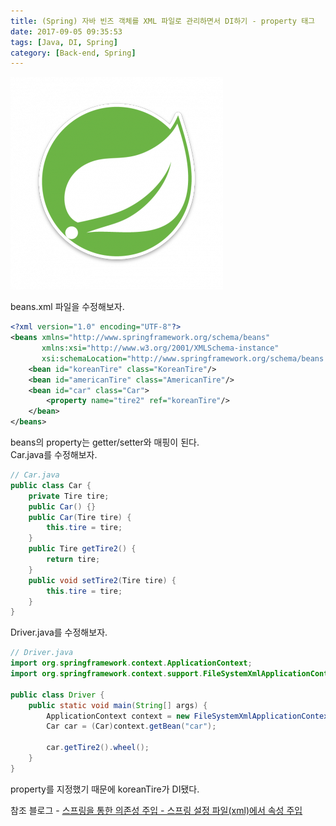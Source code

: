 ```yaml
---
title: (Spring) 자바 빈즈 객체를 XML 파일로 관리하면서 DI하기 - property 태그
date: 2017-09-05 09:35:53
tags: [Java, DI, Spring]
category: [Back-end, Spring]
---
```

![](/images/spring-di-v2/thumb.png)

beans.xml 파일을 수정해보자.  
```xml
<?xml version="1.0" encoding="UTF-8"?>
<beans xmlns="http://www.springframework.org/schema/beans"
       xmlns:xsi="http://www.w3.org/2001/XMLSchema-instance"
       xsi:schemaLocation="http://www.springframework.org/schema/beans http://www.springframework.org/schema/beans/spring-beans.xsd">
    <bean id="koreanTire" class="KoreanTire"/>
    <bean id="americanTire" class="AmericanTire"/>
    <bean id="car" class="Car">
        <property name="tire2" ref="koreanTire"/>
    </bean>
</beans>
```
beans의 property는 getter/setter와 매핑이 된다.  
Car.java를 수정해보자.  
```java
// Car.java
public class Car {
    private Tire tire;
    public Car() {}
    public Car(Tire tire) {
        this.tire = tire;
    }
    public Tire getTire2() {
        return tire;
    }
    public void setTire2(Tire tire) {
        this.tire = tire;
    }
}
```
Driver.java를 수정해보자.  
```java
// Driver.java
import org.springframework.context.ApplicationContext;
import org.springframework.context.support.FileSystemXmlApplicationContext;

public class Driver {
    public static void main(String[] args) {
        ApplicationContext context = new FileSystemXmlApplicationContext("/src/beans.xml");
        Car car = (Car)context.getBean("car");

        car.getTire2().wheel();
    }
}
```
property를 지정했기 때문에 koreanTire가 DI됐다.  

참조 블로그 - [스프링을 통한 의존성 주입 - 스프링 설정 파일(xml)에서 속성 주입](http://expert0226.tistory.com/193)